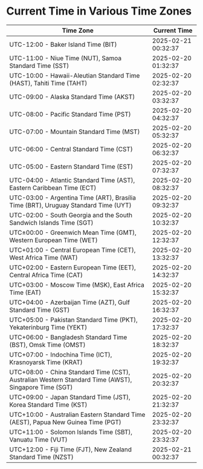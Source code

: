 # Current Time in Various Time Zones

| Time Zone | Current Time |
|-----------|--------------|
| UTC-12:00 - Baker Island Time (BIT) | 2025-02-21 00:32:37 |
| UTC-11:00 - Niue Time (NUT), Samoa Standard Time (SST) | 2025-02-20 01:32:37 |
| UTC-10:00 - Hawaii-Aleutian Standard Time (HAST), Tahiti Time (TAHT) | 2025-02-20 02:32:37 |
| UTC-09:00 - Alaska Standard Time (AKST) | 2025-02-20 03:32:37 |
| UTC-08:00 - Pacific Standard Time (PST) | 2025-02-20 04:32:37 |
| UTC-07:00 - Mountain Standard Time (MST) | 2025-02-20 05:32:37 |
| UTC-06:00 - Central Standard Time (CST) | 2025-02-20 06:32:37 |
| UTC-05:00 - Eastern Standard Time (EST) | 2025-02-20 07:32:37 |
| UTC-04:00 - Atlantic Standard Time (AST), Eastern Caribbean Time (ECT) | 2025-02-20 08:32:37 |
| UTC-03:00 - Argentina Time (ART), Brasília Time (BRT), Uruguay Standard Time (UYT) | 2025-02-20 09:32:37 |
| UTC-02:00 - South Georgia and the South Sandwich Islands Time (SGT) | 2025-02-20 10:32:37 |
| UTC±00:00 - Greenwich Mean Time (GMT), Western European Time (WET) | 2025-02-20 12:32:37 |
| UTC+01:00 - Central European Time (CET), West Africa Time (WAT) | 2025-02-20 13:32:37 |
| UTC+02:00 - Eastern European Time (EET), Central Africa Time (CAT) | 2025-02-20 14:32:37 |
| UTC+03:00 - Moscow Time (MSK), East Africa Time (EAT) | 2025-02-20 15:32:37 |
| UTC+04:00 - Azerbaijan Time (AZT), Gulf Standard Time (GST) | 2025-02-20 16:32:37 |
| UTC+05:00 - Pakistan Standard Time (PKT), Yekaterinburg Time (YEKT) | 2025-02-20 17:32:37 |
| UTC+06:00 - Bangladesh Standard Time (BST), Omsk Time (OMST) | 2025-02-20 18:32:37 |
| UTC+07:00 - Indochina Time (ICT), Krasnoyarsk Time (KRAT) | 2025-02-20 19:32:37 |
| UTC+08:00 - China Standard Time (CST), Australian Western Standard Time (AWST), Singapore Time (SGT) | 2025-02-20 20:32:37 |
| UTC+09:00 - Japan Standard Time (JST), Korea Standard Time (KST) | 2025-02-20 21:32:37 |
| UTC+10:00 - Australian Eastern Standard Time (AEST), Papua New Guinea Time (PGT) | 2025-02-20 23:32:37 |
| UTC+11:00 - Solomon Islands Time (SBT), Vanuatu Time (VUT) | 2025-02-20 23:32:37 |
| UTC+12:00 - Fiji Time (FJT), New Zealand Standard Time (NZST) | 2025-02-21 00:32:37 |

